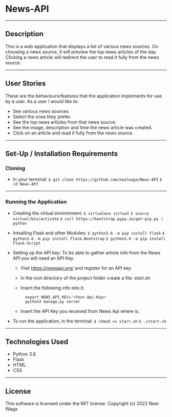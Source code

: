 # News-API
***
**Description**
---
This is a web application that displays a list of various news sources. On choosing a news source, it will preview the top news articles of the day. Clicking a news article will redirect the user to read it fully from the news source.
***
**User Stories**
---
These are the behaviours/features that the application implements for use by a user.
As a user I would like to:
* See various news sources.
* Select the ones they prefer.
* See the top news articles from that news source.
* See the image, description and time the news article was created.
* Click on an article and read it fully from the news source.
***
**Set-Up / Installation Requirements**
---
### Cloning
* In your terminal:
  `$ git clone https://github.com/nealwaga/News-API`
  `$ cd News-API`

---
### Running the Application
* Creating the virtual environment:
  `$ virtualenv virtual`
  `$ source virtual/bin/activate`
  `$ curl https://bootstrap.pypa.io/get-pip.py | python`

* Intsalling Flask and other Modules:
  `$ python3.6 -m pip install Flask`
  `$ python3.6 -m pip install Flask-Bootstrap`
  `$ python3.6 -m pip install Flask-Script`

* Setting up the API key:
  To be able to gather article info from the News API you will need an API Key.

  * Visit https://newsapi.org/ and register for an API key.
  * In the root directory of the project folder create a file: start.sh
  * Insert the following info into it:

          export NEWS_API_KEY='<Your-Api-Key>'
          python3 manage.py server

  * Insert the API Key you received from News Api where <Your-Api-Key> is.

* To run the application, in the terminal:
  `$ chmod +x start.sh`
  `$ ./start.sh`

---
**Technologies Used**
---
  * Python 3.8
  * Flask
  * HTML
  * CSS

---
**License**
---
This software is licensed under the MIT license. Copyright (c) 2022 Neal Waga